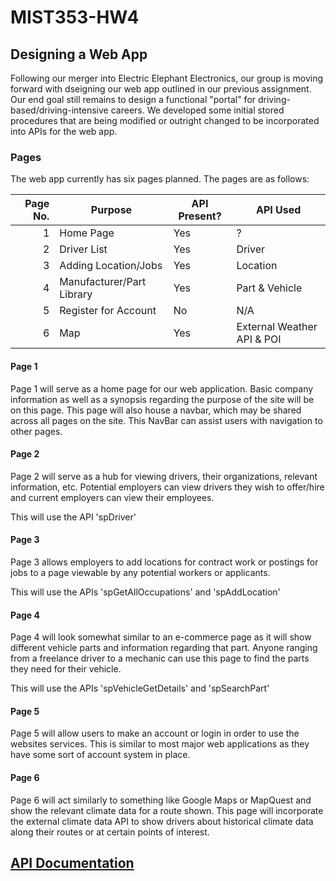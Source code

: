 # MIST353-HW4
## Designing a Web App

Following our merger into Electric Elephant Electronics, our group is moving forward with dseigning our web app outlined in our previous assignment. Our end goal still remains to design a functional "portal" for driving-based/driving-intensive careers. We developed some initial stored procedures that are being modified or outright changed to be incorporated into APIs for the web app.

### Pages

The web app currently has six pages planned. The pages are as follows:

| Page No. | Purpose | API Present? |  API Used | 
|-----:|-----------|-----------|-----------|
|     1|Home Page|Yes| ? |
|     2|Driver List|Yes| Driver | 
|     3|Adding Location/Jobs|Yes| Location |
|     4|Manufacturer/Part Library|Yes| Part & Vehicle |
|     5|Register for Account|No| N/A |
|     6|Map|Yes| External Weather API & POI |

#### Page 1

Page 1 will serve as a home page for our web application. Basic company information as well as a synopsis regarding the purpose of the site will be on this page. This page will also house a navbar, which may be shared across all pages on the site. This NavBar can assist users with navigation to other pages. 

#### Page 2

Page 2 will serve as a hub for viewing drivers, their organizations, relevant information, etc. Potential employers can view drivers they wish to offer/hire and current employers can view their employees. 

This will use the API 'spDriver'

#### Page 3

Page 3 allows employers to add locations for contract work or postings for jobs to a page viewable by any potential workers or applicants.

This will use the APIs 'spGetAllOccupations' and 'spAddLocation'

#### Page 4

Page 4 will look somewhat similar to an e-commerce page as it will show different vehicle parts and information regarding that part. Anyone ranging from a freelance driver to a mechanic can use this page to find the parts they need for their vehicle.

This will use the APIs 'spVehicleGetDetails' and 'spSearchPart'

#### Page 5

Page 5 will allow users to make an account or login in order to use the websites services. This is similar to most major web applications as they have some sort of account system in place.

#### Page 6

Page 6 will act similarly to something like Google Maps or MapQuest and show the relevant climate data for a route shown. This page will incorporate the external climate data API to show drivers about historical climate data along their routes or at certain points of interest.


## [API Documentation](TravelPortalAPI/README.md)
